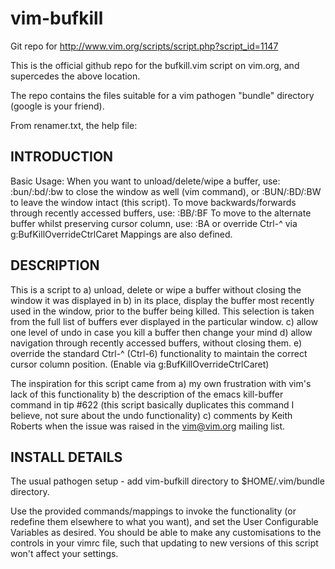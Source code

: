 # vim-bufkill
Git repo for http://www.vim.org/scripts/script.php?script_id=1147

This is the official github repo for the bufkill.vim script on vim.org, and supercedes the above location.

The repo contains the files suitable for a vim pathogen "bundle" directory (google is your friend).

From renamer.txt, the help file:
## INTRODUCTION
Basic Usage:
When you want to unload/delete/wipe a buffer, use:
  :bun/:bd/:bw to close the window as well (vim command), or
  :BUN/:BD/:BW to leave the window intact (this script).
To move backwards/forwards through recently accessed buffers, use:
  :BB/:BF
To move to the alternate buffer whilst preserving cursor column, use:
  :BA
or override Ctrl-^ via g:BufKillOverrideCtrlCaret
Mappings are also defined.

## DESCRIPTION
This is a script to
a) unload, delete or wipe a buffer without closing the window it was displayed in
b) in its place, display the buffer most recently used in the window, prior
   to the buffer being killed.  This selection is taken from the full list of
   buffers ever displayed in the particular window.
c) allow one level of undo in case you kill a buffer then change your mind
d) allow navigation through recently accessed buffers, without closing them.
e) override the standard Ctrl-^ (Ctrl-6) functionality to maintain the
   correct cursor column position. (Enable via g:BufKillOverrideCtrlCaret)

The inspiration for this script came from
a) my own frustration with vim's lack of this functionality
b) the description of the emacs kill-buffer command in tip #622
   (this script basically duplicates this command I believe,
   not sure about the undo functionality)
c) comments by Keith Roberts when the issue was raised in the
   vim@vim.org mailing list.

## INSTALL DETAILS
The usual pathogen setup - add vim-bufkill directory to $HOME/.vim/bundle
directory.

Use the provided commands/mappings to invoke the functionality
(or redefine them elsewhere to what you want), and set the
User Configurable Variables as desired.  You should be able to make
any customisations to the controls in your vimrc file, such that
updating to new versions of this script won't affect your settings.
